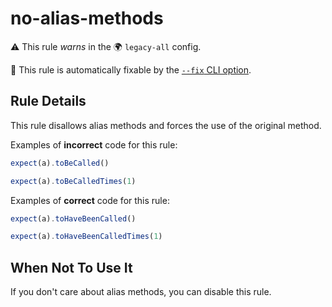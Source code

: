 # no-alias-methods

⚠️ This rule _warns_ in the 🌍 `legacy-all` config.

🔧 This rule is automatically fixable by the [`--fix` CLI option](https://eslint.org/docs/latest/user-guide/command-line-interface#--fix).

<!-- end auto-generated rule header -->


## Rule Details

This rule disallows alias methods and forces the use of the original method.

Examples of **incorrect** code for this rule:

```js
expect(a).toBeCalled()
```

```js
expect(a).toBeCalledTimes(1)
```


Examples of **correct** code for this rule:

```js
expect(a).toHaveBeenCalled()
```

```js
expect(a).toHaveBeenCalledTimes(1)
```

## When Not To Use It

If you don't care about alias methods, you can disable this rule.
